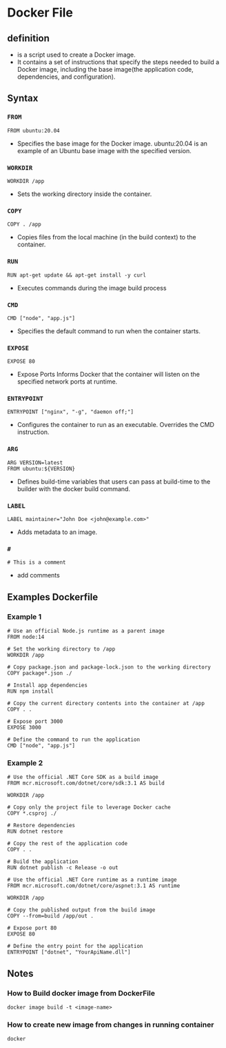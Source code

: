 # Docker File

## definition

+ is a script used to create a Docker image.
+ It contains a set of instructions that specify the steps needed to build a Docker image, including the base image(the application code, dependencies, and configuration).

## Syntax

### `FROM`

    FROM ubuntu:20.04

+ Specifies the base image for the Docker image. ubuntu:20.04 is an example of an Ubuntu base image with the specified version.

### `WORKDIR`  

    WORKDIR /app

+ Sets the working directory inside the container.

### `COPY`

    COPY . /app

+ Copies files from the local machine (in the build context) to the container.

### `RUN`

    RUN apt-get update && apt-get install -y curl

+ Executes commands during the image build process

### `CMD`

    CMD ["node", "app.js"]

+ Specifies the default command to run when the container starts.

### `EXPOSE`

    EXPOSE 80

+ Expose Ports  Informs Docker that the container will listen on the specified network ports at runtime.

### `ENTRYPOINT`

    ENTRYPOINT ["nginx", "-g", "daemon off;"]

+ Configures the container to run as an executable. Overrides the CMD instruction.

### `ARG`

    ARG VERSION=latest
    FROM ubuntu:${VERSION}

+ Defines build-time variables that users can pass at build-time to the builder with the docker build command.

### `LABEL`

    LABEL maintainer="John Doe <john@example.com>"

+ Adds metadata to an image.

### `#`  

    # This is a comment

+ add comments

## Examples Dockerfile

### Example 1

```docker
# Use an official Node.js runtime as a parent image
FROM node:14

# Set the working directory to /app
WORKDIR /app

# Copy package.json and package-lock.json to the working directory
COPY package*.json ./

# Install app dependencies
RUN npm install

# Copy the current directory contents into the container at /app
COPY . .

# Expose port 3000
EXPOSE 3000

# Define the command to run the application
CMD ["node", "app.js"]

```

### Example 2

```docker
# Use the official .NET Core SDK as a build image
FROM mcr.microsoft.com/dotnet/core/sdk:3.1 AS build

WORKDIR /app

# Copy only the project file to leverage Docker cache
COPY *.csproj ./

# Restore dependencies
RUN dotnet restore

# Copy the rest of the application code
COPY . .

# Build the application
RUN dotnet publish -c Release -o out

# Use the official .NET Core runtime as a runtime image
FROM mcr.microsoft.com/dotnet/core/aspnet:3.1 AS runtime

WORKDIR /app

# Copy the published output from the build image
COPY --from=build /app/out .

# Expose port 80
EXPOSE 80

# Define the entry point for the application
ENTRYPOINT ["dotnet", "YourApiName.dll"]

```

## Notes

### How to Build docker image from DockerFile

```docker
docker image build -t <image-name>
```

### How to create new image from changes in running container

```docker commit <container-name> <new-image-name>
docker
```
